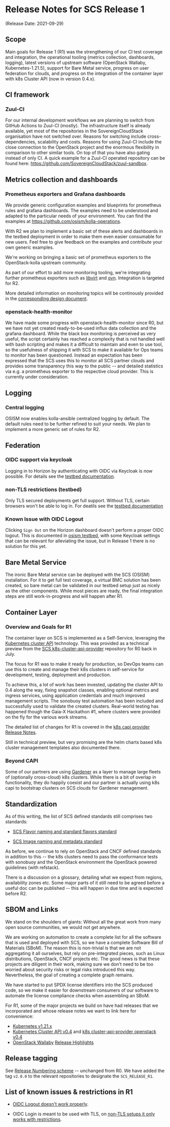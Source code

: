 # Release Notes for SCS Release 1
(Release Date: 2021-09-29)

## Scope

Main goals for Release 1 (R1) was the strengthening of our CI test coverage and
integration, the operational tooling (metrics collection, dashboards, logging),
latest versions of upstream software (OpenStack Wallaby, Kubernetes-1.21.5),
support for Bare Metal service, progress on user federation for clouds, and
progress on the integration of the container layer with k8s Cluster API (now in
version 0.4.x).


## CI framework

### Zuul-CI

For our internal development workflows we are planning to switch from GitHub
Actions to Zuul-CI (mostly). The infrastructure itself is already available,
yet most of the repositories in the SovereignCloudStack organisation have not
switched over. Reasons for switching include cross-dependencies, scalability
and costs. Reasons for using Zuul-CI include the close connection to the
OpenStack project and the enormous flexibility in comparison to other similar
tools. On top of that you have also gating instead of only CI. A quick example
for a Zuul-CI operated repository can be found here:
https://github.com/SovereignCloudStack/zuul-sandbox.

## Metrics collection and dashboards

### Prometheus exporters and Grafana dashboards

We provide generic configuration examples and blueprints for prometheus rules
and grafana dashboards. The examples need to be understood and adapted to the
particular needs of your environment. You can find the examples at
<https://github.com/osism/kolla-operations>.

With R2 we plan to implement a basic set of these alerts and dashboards in the
testbed deployment in order to make them even easier consumable for new users.
Feel free to give feedback on the examples and contribute your own generic
examples.

We're working on bringing a basic set of prometheus exporters to the
OpenStack-kolla upstream community.

As part of our effort to add more monitoring tooling, we're integrating further
prometheus exporters such as
[libvirt](https://review.opendev.org/c/openstack/kolla-ansible/+/643568) and
[ovn](https://review.opendev.org/c/openstack/kolla/+/762986). Integration is
targeted for R2.

More detailed information on monitoring topics will be continously provided in
the [corresponding design
document](https://github.com/SovereignCloudStack/Docs/blob/main/Design-Docs/monitoring.md).

### openstack-health-monitor

We have made some progress with openstack-health-monitor since R0, but we have
not yet created ready-to-be-used influx data collection and the grafana
dashboard.  While the black box monitoring is perceived as very useful, the
script certainly has reached a complexity that is not handled well with bash
scripting and makes it a difficult to maintain and even to use tool, so the
usefulness of shipping it with SCS to make it available for Ops teams to
monitor has been questioned. Instead an expectation has been expressed that the
SCS uses this to monitor all SCS partner clouds and provides some transparency
this way to the public -- and detailed statistics via e.g. a prometheus
exporter to the respective cloud provider. This is currently under consideration.

## Logging

### Central logging

OSISM now enables kolla-ansible centralized logging by default. The default
rules need to be further refined to suit your needs. We plan to implement a
more generic set of rules for R2.

## Federation

### OIDC support via keycloak

Logging in to Horizon by authenticating with OIDC via Keycloak is now possible.
For details see the [testbed documentation](
https://github.com/osism/testbed/blob/8430afdd36307acc1bf5ebd930ecbd3dd4b1dd22/docs/source/usage.rst#authentication-with-openid-connect).

### non-TLS restrictions (testbed)

Only TLS secured deployments get full support.
Without TLS, certain browsers won't be able to log in.
For deatils see the [testbed documentation](
https://github.com/osism/testbed/blob/8430afdd36307acc1bf5ebd930ecbd3dd4b1dd22/docs/source/usage.rst#ssl-tls-connection-to-keycloak-openid-connect-provider)

### Known Issue with OIDC Logout

Clicking `Sign Out` on the Horizon dashboard doesn't perform
a proper OIDC logout. This is documented in [osism testbed](
https://github.com/osism/testbed/blob/8430afdd36307acc1bf5ebd930ecbd3dd4b1dd22/docs/source/usage.rst#openstack-web-dashboard-horizon-logout),
with some Keycloak settings that can be relevant for alleviating the issue,
but in Release 1 there is no solution for this yet.


## Bare Metal Service

The ironic Bare Metal service can be deployed with the SCS (OSISM)
installation. For it to get full test coverage, a virtual BMC
solution has been created, so bare metal can be validated in our testbed
setup just as nicely as the other components. While most pieces
are ready, the final integration steps are still work-in-progress
and will happen after R1.

## Container Layer 

### Overview and Goals for R1

The container layer on SCS is implemented as a Self-Service,
leveraging the [Kubernetes cluster API](https://cluster-api.sigs.k8s.io/)
technology. This was provided as a technical preview from the
[SCS k8s-cluster-api-provider](https://github.com/SovereignCloudStack/k8s-cluster-api-provider)
repository for R0 back in July.

The focus for R1 was to make it ready for production, so DevOps teams can
use this to create and manage their k8s clusters in self-service for
development, testing, deployment and production.

To achieve this, a lot of work has been invested, updating the
cluster API to 0.4 along the way, fixing snapshot classes, enabling
optional metrics and ingress services, using application credentials
and much improved management scripts. The sonobuoy test automation has
been included and successfully used to validate the created clusters.
Real-world testing has happened though the Gaia-X Hackathon #1, where
clusters were provided on the fly for the various work streams.

The detailed list of changes for R1 is covered in the
[k8s capi provider Release Notes](https://github.com/SovereignCloudStack/k8s-cluster-api-provider/blob/master/Release-Notes-R1.md).

Still in technical preview, but very promising are the helm charts
based k8s cluster management templates also documented there.

### Beyond CAPI

Some of our partners are using [Gardener](https://gardener.io) as a layer to manage
large fleets of (optionally cross-cloud) k8s clusters. While there is a bit of
overlap in functionality, they do happily coexist and our partner is actually
using k8s capi to bootstrap clusters on SCS clouds for Gardener management.

## Standardization

As of this writing, the list of SCS defined standards still comprises
two standards:

* [SCS Flavor naming and standard flavors standard](Design-Docs/flavor-naming.md)

* [SCS Image naming and metadata standard](Design-Docs/Image-Properties-Spec.md)

As before, we continue to rely on OpenStack and CNCF defined standards
in addition to this -- the k8s clusters need to pass the conformance
tests with sonobuoy and the OpenStack environment the OpenStack powered
guidelines (with refstack).

There is a discussion on a glossary, detailing what we expect from regions,
availability zones etc. Some major parts of it still need to be agreed
before a useful doc can be published -- this will happen in due time and
is expected before R2.

## SBOM and Links

We stand on the shoulders of giants:
Without all the great work from many open source communities, we would
not get anywhere.

We are working on automation to create a complete list for all the software
that is used and deployed with SCS, so we have a complete Software Bill
of Materials (SBoM). The reason this is non-trivial is that we are not
aggregating it all ourselves, but rely on pre-integrated pieces, such
as Linux distributions, OpenStack, CNCF projects etc. The good news is
that these projects are diligent in their work, making sure we don't need
to be too worried about security risks or legal risks introduced this way.
Nevertheless, the goal of creating a complete graph remains.

We have started to put SPDX license identifiers into the SCS produced
code, so we make it easier for downstream consumers of our software to
automate the license compliance checks when assembling an SBoM.

For R1, some of the major projects we build on have had releases that we
incorporated and whose release notes we want to link here for convenience:

* [Kubernetes v1.21.x](https://github.com/kubernetes/kubernetes/releases)
* [Kubernetes Cluster API v0.4](https://github.com/kubernetes-sigs/cluster-api/releases)
  and [k8s cluster-api-provider openstack v0.4](https://github.com/kubernetes-sigs/cluster-api-provider-openstack/releases)
* [OpenStack Wallaby](https://releases.openstack.org/wallaby/) [Release Highlights](https://releases.openstack.org/wallaby/highlights.html)

## Release tagging

See [Release Numbering scheme](../Design-Docs/Release-Numbering-Scheme.md) -- unchanged from R0.
We have added the tag `v2.0.0` to the relevant repositories to designate the `SCS_RELEASE_R1`.

## List of known issues & restrictions in R1

* [OIDC Logout doesn't work properly](#Known-Issue-with-OIDC-Logout).

* OIDC Login is meant to be used with TLS, on
[non-TLS setups it only works with restrictions](#non-TLS-restrictions-testbed).


